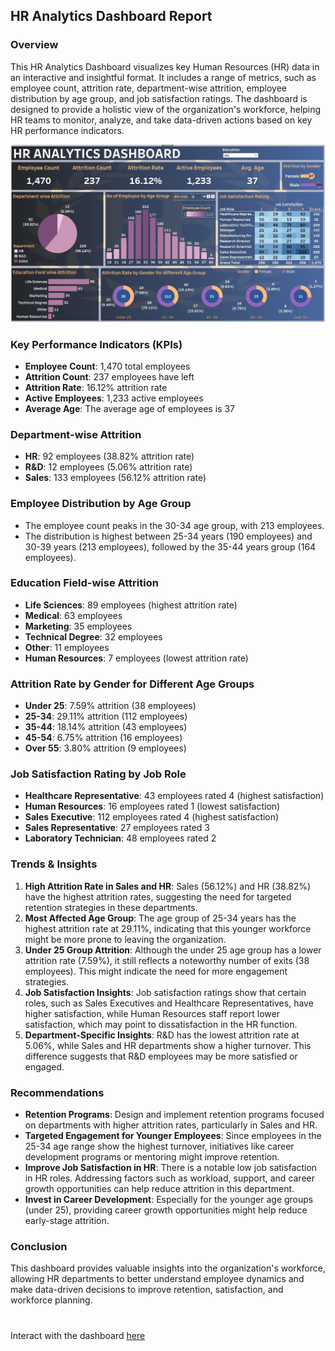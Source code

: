 ## HR Analytics Dashboard Report

### Overview
This HR Analytics Dashboard visualizes key Human Resources (HR) data in an interactive and insightful format. It includes a range of metrics, such as employee count, attrition rate, department-wise attrition, employee distribution by age group, and job satisfaction ratings. The dashboard is designed to provide a holistic view of the organization's workforce, helping HR teams to monitor, analyze, and take data-driven actions based on key HR performance indicators.

![](https://github.com/sanmyyung/HR-Analytics-/blob/main/Dashboard.JPG)

### Key Performance Indicators (KPIs)
- **Employee Count**: 1,470 total employees
- **Attrition Count**: 237 employees have left
- **Attrition Rate**: 16.12% attrition rate
- **Active Employees**: 1,233 active employees
- **Average Age**: The average age of employees is 37

### Department-wise Attrition
- **HR**: 92 employees (38.82% attrition rate)
- **R&D**: 12 employees (5.06% attrition rate)
- **Sales**: 133 employees (56.12% attrition rate)

### Employee Distribution by Age Group
- The employee count peaks in the 30-34 age group, with 213 employees.
- The distribution is highest between 25-34 years (190 employees) and 30-39 years (213 employees), followed by the 35-44 years group (164 employees).

### Education Field-wise Attrition
- **Life Sciences**: 89 employees (highest attrition rate)
- **Medical**: 63 employees
- **Marketing**: 35 employees
- **Technical Degree**: 32 employees
- **Other**: 11 employees
- **Human Resources**: 7 employees (lowest attrition rate)

### Attrition Rate by Gender for Different Age Groups
- **Under 25**: 7.59% attrition (38 employees)
- **25-34**: 29.11% attrition (112 employees)
- **35-44**: 18.14% attrition (43 employees)
- **45-54**: 6.75% attrition (16 employees)
- **Over 55**: 3.80% attrition (9 employees)

### Job Satisfaction Rating by Job Role
- **Healthcare Representative**: 43 employees rated 4 (highest satisfaction)
- **Human Resources**: 16 employees rated 1 (lowest satisfaction)
- **Sales Executive**: 112 employees rated 4 (highest satisfaction)
- **Sales Representative**: 27 employees rated 3
- **Laboratory Technician**: 48 employees rated 2

### Trends & Insights
1. **High Attrition Rate in Sales and HR**: Sales (56.12%) and HR (38.82%) have the highest attrition rates, suggesting the need for targeted retention strategies in these departments.
2. **Most Affected Age Group**: The age group of 25-34 years has the highest attrition rate at 29.11%, indicating that this younger workforce might be more prone to leaving the organization.
3. **Under 25 Group Attrition**: Although the under 25 age group has a lower attrition rate (7.59%), it still reflects a noteworthy number of exits (38 employees). This might indicate the need for more engagement strategies.
4. **Job Satisfaction Insights**: Job satisfaction ratings show that certain roles, such as Sales Executives and Healthcare Representatives, have higher satisfaction, while Human Resources staff report lower satisfaction, which may point to dissatisfaction in the HR function.
5. **Department-Specific Insights**: R&D has the lowest attrition rate at 5.06%, while Sales and HR departments show a higher turnover. This difference suggests that R&D employees may be more satisfied or engaged.

### Recommendations
- **Retention Programs**: Design and implement retention programs focused on departments with higher attrition rates, particularly in Sales and HR.
- **Targeted Engagement for Younger Employees**: Since employees in the 25-34 age range show the highest turnover, initiatives like career development programs or mentoring might improve retention.
- **Improve Job Satisfaction in HR**: There is a notable low job satisfaction in HR roles. Addressing factors such as workload, support, and career growth opportunities can help reduce attrition in this department.
- **Invest in Career Development**: Especially for the younger age groups (under 25), providing career growth opportunities might help reduce early-stage attrition.

### Conclusion
This dashboard provides valuable insights into the organization's workforce, allowing HR departments to better understand employee dynamics and make data-driven decisions to improve retention, satisfaction, and workforce planning.
#
Interact with the dashboard [here](https://public.tableau.com/app/profile/adesanmi.ojo/viz/HRANALYTICSDASHBOARD_17407936473680/HRAnalyticsDashboard?publish=yes)
